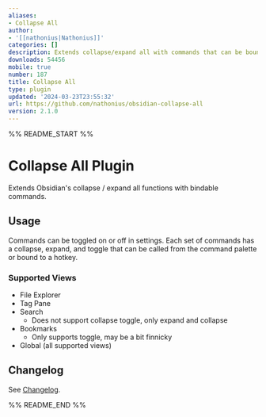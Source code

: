 ```yaml
---
aliases:
- Collapse All
author:
- '[[nathonius|Nathonius]]'
categories: []
description: Extends collapse/expand all with commands that can be bound to hotkeys.
downloads: 54456
mobile: true
number: 187
title: Collapse All
type: plugin
updated: '2024-03-23T23:55:32'
url: https://github.com/nathonius/obsidian-collapse-all
version: 2.1.0
---
```


%% README_START %%

# Collapse All Plugin

Extends Obsidian's collapse / expand all functions with bindable commands.

## Usage

Commands can be toggled on or off in settings. Each set of commands has a collapse, expand, and toggle that can be called from the command palette or bound to a hotkey.

### Supported Views

- File Explorer
- Tag Pane
- Search
  - Does not support collapse toggle, only expand and collapse
- Bookmarks
  - Only supports toggle, may be a bit finnicky
- Global (all supported views)

## Changelog

See [Changelog](CHANGELOG.md).


%% README_END %%